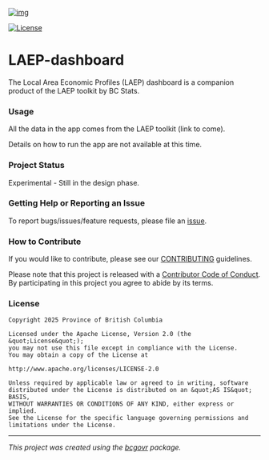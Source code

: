 [![img](https://img.shields.io/badge/Lifecycle-Experimental-339999)](https://github.com/bcgov/repomountie/blob/master/doc/lifecycle-badges.md)

[![License](https://img.shields.io/badge/License-Apache%202.0-blue.svg)](https://opensource.org/licenses/Apache-2.0)

# LAEP-dashboard

The Local Area Economic Profiles (LAEP) dashboard is a companion product
of the LAEP toolkit by BC Stats.

### Usage

All the data in the app comes from the LAEP toolkit (link to come).

Details on how to run the app are not available at this time.

### Project Status

Experimental - Still in the design phase.

### Getting Help or Reporting an Issue

To report bugs/issues/feature requests, please file an
[issue](https://github.com/bcgov/LAEP-dashboard/issues/).

### How to Contribute

If you would like to contribute, please see our
[CONTRIBUTING](CONTRIBUTING.md) guidelines.

Please note that this project is released with a [Contributor Code of
Conduct](CODE_OF_CONDUCT.md). By participating in this project you agree
to abide by its terms.

### License

    Copyright 2025 Province of British Columbia

    Licensed under the Apache License, Version 2.0 (the &quot;License&quot;);
    you may not use this file except in compliance with the License.
    You may obtain a copy of the License at

    http://www.apache.org/licenses/LICENSE-2.0

    Unless required by applicable law or agreed to in writing, software distributed under the License is distributed on an &quot;AS IS&quot; BASIS,
    WITHOUT WARRANTIES OR CONDITIONS OF ANY KIND, either express or implied.
    See the License for the specific language governing permissions and limitations under the License.

------------------------------------------------------------------------

*This project was created using the
[bcgovr](https://github.com/bcgov/bcgovr) package.*
